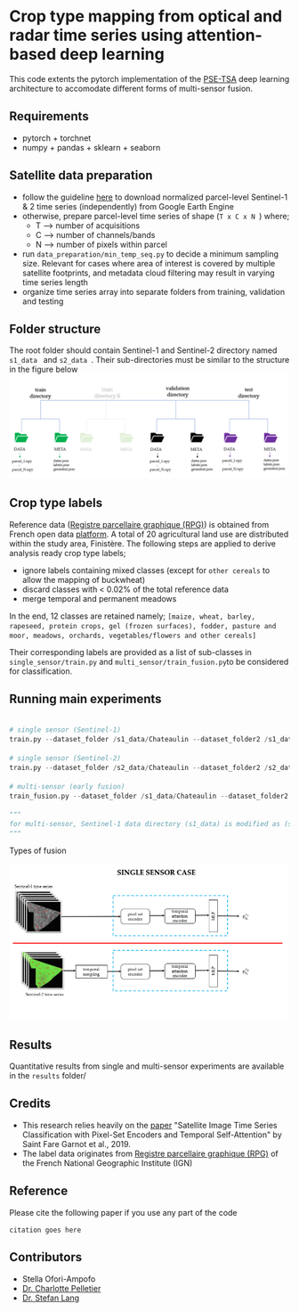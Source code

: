 # Crop type mapping from optical and radar time series using attention-based deep learning
This code extents the pytorch implementation of the [PSE-TSA](https://github.com/VSainteuf/pytorch-psetae) deep learning architecture to accomodate different forms of multi-sensor fusion. 

## Requirements
- pytorch + torchnet
- numpy + pandas + sklearn + seaborn

## Satellite data preparation
* follow the guideline [here](https://github.com/ellaampy/GEE-to-NPY) to download normalized parcel-level Sentinel-1 & 2 time series (independently) from Google Earth Engine
* otherwise, prepare parcel-level time series of shape (```T x C x N ```) where;
    * T --> number of acquisitions
    * C --> number of channels/bands
    * N --> number of pixels within parcel
* run ```data_preparation/min_temp_seq.py``` to decide a minimum sampling size. Relevant for cases where area of interest is covered by multiple satellite footprints,  and metadata cloud filtering may result in varying time series length
* organize time series array into separate folders from training, validation and testing

## Folder structure
The root folder should contain Sentinel-1 and Sentinel-2 directory named ```s1_data ``` and ```s2_data ```. Their sub-directories must be similar to the structure in the figure below
<img src="img/folder_structure.PNG" alt="folder structure" width="500">

## Crop type labels 
Reference data ([Registre parcellaire graphique (RPG)](https://www.data.gouv.fr/fr/datasets/registre-parcellaire-graphique-rpg-contours-des-parcelles-et-ilots-culturaux-et-leur-groupe-de-cultures-majoritaire/)) is obtained from French open data [platform](data.gouv.fr). A total of 20 agricultural land use are distributed within the study area, Finistère. The following steps are applied to derive analysis ready crop type labels;
* ignore labels containing mixed classes (except for ```other cereals``` to allow the mapping of buckwheat)
* discard classes with < 0.02% of the total reference data
* merge temporal and permanent meadows 

In the end, 12 classes are retained namely; 
```[maize, wheat, barley, rapeseed, protein crops, gel (frozen surfaces), fodder, pasture and moor, meadows, orchards, vegetables/flowers and other cereals]```

Their corresponding labels are provided as a list of sub-classes in ```single_sensor/train.py``` and ```multi_sensor/train_fusion.py```to be considered for classification.


## Running main experiments
```python

# single sensor (Sentinel-1)
train.py --dataset_folder /s1_data/Chateaulin --dataset_folder2 /s1_data/Quimper --val_folder /s1_data/Morlaix --test_folder /s1_data/Brest --epochs 100 --rdm_seed 1 --sensor S1 --input_dim 2 --mlp1 [2,32,64] --num_classes 12 --res_dir /output_dir

# single sensor (Sentinel-2)
train.py --dataset_folder /s2_data/Chateaulin --dataset_folder2 /s2_data/Quimper --val_folder /s2_data/Morlaix --test_folder /s2_data/Brest --epochs 100 --rdm_seed 1 --sensor S2 --input_dim 10 --mlp1 [10,32,64] --num_classes 12 --minimum_sampling 27 --res_dir /output_dir

# multi-sensor (early fusion)
train_fusion.py --dataset_folder /s1_data/Chateaulin --dataset_folder2 /s1_data/Quimper --val_folder /s1_data/Morlaix --test_folder /s1_data/Brest --fusion_type early --minimum_sampling 27 --interpolate_method nn --epochs 100 --rdm_seed 1 --input_dim 2 --mlp1 [2,32,64] --num_classes 12 --res_dir /output_dir

"""
for multi-sensor, Sentinel-1 data directory (s1_data) is modified as (s2_data) in the dataset.py script to load Sentinel-2 data. Additionally, input_dim and mlp1-4 are handled within multi_sensor/models/stclassifier_fusion.py
"""
```

Types of fusion

<img src="img/fusion.gif" alt="fusion diagram" width="500">

## Results
Quantitative results from single and multi-sensor experiments are available in the `results` folder/ 

## Credits
* This research relies heavily on the [paper](https://arxiv.org/pdf/1911.07757.pdf) "Satellite Image Time Series Classification with Pixel-Set Encoders and Temporal Self-Attention" by Saint Fare Garnot et al., 2019.
* The label data originates from [Registre parcellaire graphique (RPG)](https://www.data.gouv.fr/fr/datasets/registre-parcellaire-graphique-rpg-contours-des-parcelles-et-ilots-culturaux-et-leur-groupe-de-cultures-majoritaire/) of the French National Geographic Institute (IGN)


## Reference
Please cite the following paper if you use any part of the code

```
citation goes here
```

## Contributors
 - Stella Ofori-Ampofo
 - [Dr. Charlotte Pelletier](https://sites.google.com/site/charpelletier)
 - [Dr. Stefan Lang](https://scholar.google.com/citations?user=e0X2Y0gAAAAJ&hl=en)